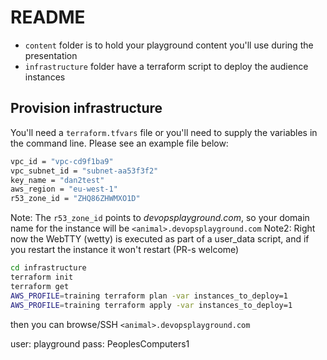 # README


* `content` folder is to hold your playground content you'll use during the presentation
* `infrastructure` folder have a terraform script to deploy the audience instances


## Provision infrastructure

You'll need a `terraform.tfvars` file or you'll need to supply the variables in the command line. Please see an example file below:

```bash
vpc_id = "vpc-cd9f1ba9"
vpc_subnet_id = "subnet-aa53f3f2"
key_name = "dan2test"
aws_region = "eu-west-1"
r53_zone_id = "ZHQ86ZHWMXO1D"
```

Note: The `r53_zone_id` points to *devopsplayground.com*, so your domain name for the instance will be `<animal>.devopsplayground.com`
Note2: Right now the WebTTY (wetty) is executed as part of a user_data script, and if you restart the instance it won't restart (PR-s welcome)

```bash
cd infrastructure
terraform init
terraform get
AWS_PROFILE=training terraform plan -var instances_to_deploy=1
AWS_PROFILE=training terraform apply -var instances_to_deploy=1

```

then you can browse/SSH `<animal>.devopsplayground.com`

user: playground
pass: PeoplesComputers1